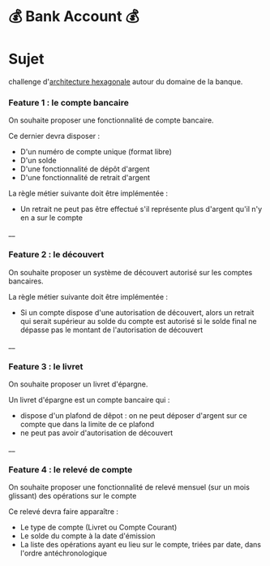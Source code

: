 # 💰 **Bank Account** 💰

# Sujet

 challenge d'[architecture hexagonale](https://fr.wikipedia.org/wiki/Architecture_hexagonale) autour du domaine de la banque.



### Feature 1 : le compte bancaire

On souhaite proposer une fonctionnalité de compte bancaire. 

Ce dernier devra disposer : 

- D'un numéro de compte unique (format libre)
- D'un solde
- D'une fonctionnalité de dépôt d'argent
- D'une fonctionnalité de retrait d'argent

La règle métier suivante doit être implémentée : 

- Un retrait ne peut pas être effectué s'il représente plus d'argent qu'il n'y en a sur le compte

__          

### Feature 2 : le découvert

On souhaite proposer un système de découvert autorisé sur les comptes bancaires.

La règle métier suivante doit être implémentée : 

- Si un compte dispose d'une autorisation de découvert, alors un retrait qui serait supérieur au solde du compte est autorisé
si le solde final ne dépasse pas le montant de l'autorisation de découvert

__

### Feature 3 : le livret

On souhaite proposer un livret d'épargne.

Un livret d'épargne est un compte bancaire qui : 

- dispose d'un plafond de dêpot : on ne peut déposer d'argent sur ce compte que dans la limite de ce plafond
- ne peut pas avoir d'autorisation de découvert

__

### Feature 4 : le relevé de compte

On souhaite proposer une fonctionnalité de relevé mensuel (sur un mois glissant) des opérations sur le compte

Ce relevé devra faire apparaître : 

- Le type de compte (Livret ou Compte Courant)
- Le solde du compte à la date d'émission
- La liste des opérations ayant eu lieu sur le compte, triées par date, dans l'ordre antéchronologique






 






